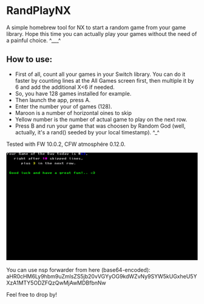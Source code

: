 # RandPlayNX
A simple homebrew tool for NX to start a random game from your game library.
Hope this time you can actually play your games without the need of a painful choice. ^___^

## How to use:
* First of all, count all your games in your Switch library. You can do it faster by counting lines at the All Games screen first, then multiple it by 6 and add the additional X<6 if needed.
* So, you have 128 games installed for example.
* Then launch the app, press A.
* Enter the number your of games (128).
* Maroon is a number of horizontal oines to skip
* Yellow number is the number of actual game to play on the next row.
* Press B and run your game that was choosen by Random God (well, actually, it's a rand() seeded by your local timestamp). ^_^

Tested with FW 10.0.2, CFW atmosphére 0.12.0.

![screenshot-0.0.7](https://github.com/JrRadiant/RandPlayNX/blob/master/screenshots/randnxplay_0.0.7.jpg)

You can use nsp forwarder from here (base64-encoded): aHR0cHM6Ly9hbm9uZmlsZS5jb20vVGYyOG9kdWZvNy9SYW5kUGxheU5YXzA1MTY5ODZFQzQwMjAwMDBfbnNw

Feel free to drop by!
